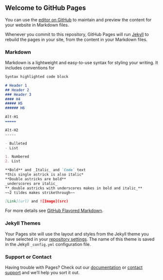 ## Welcome to GitHub Pages

You can use the [editor on GitHub](https://github.com/lavleshgarg/lavleshgarg.github.io/edit/master/index.md) to maintain and preview the content for your website in Markdown files.

Whenever you commit to this repository, GitHub Pages will run [Jekyll](https://jekyllrb.com/) to rebuild the pages in your site, from the content in your Markdown files.

### Markdown

Markdown is a lightweight and easy-to-use syntax for styling your writing. It includes conventions for

```markdown
Syntax highlighted code block

# Header 1
## Header 2
### Header 3
#### H4
##### H5
###### H6

Alt-H1
=====

Alt-H2
-----

- Bulleted
- List

1. Numbered
2. List

**Bold** and _Italic_ and `Code` text
*this single astrick is also italic*
**Double astricks are bold**
_underscores are italic_
**_double astricks with underscores makes in bold and italic_**
~~2 tildes makes strikethrough~~

[Link](url) and ![Image](src)
```

For more details see [GitHub Flavored Markdown](https://guides.github.com/features/mastering-markdown/).

### Jekyll Themes

Your Pages site will use the layout and styles from the Jekyll theme you have selected in your [repository settings](https://github.com/lavleshgarg/lavleshgarg.github.io/settings). The name of this theme is saved in the Jekyll `_config.yml` configuration file.

### Support or Contact

Having trouble with Pages? Check out our [documentation](https://help.github.com/categories/github-pages-basics/) or [contact support](https://github.com/contact) and we’ll help you sort it out.
